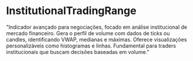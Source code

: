 # InstitutionalTradingRange
"Indicador avançado para negociações,  focado em análise institucional de mercado financeiro. Gera o perfil de volume com dados de ticks ou candles, identificando VWAP, medianas e máximas. Oferece visualizações personalizáveis como histogramas e linhas. Fundamental para traders institucionais que buscam decisões baseadas em volume."
